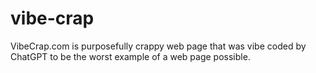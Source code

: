 # vibe-crap
VibeCrap.com is purposefully crappy web page that was vibe coded by ChatGPT to be the worst example of a web page possible.
